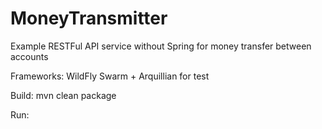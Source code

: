 # MoneyTransmitter
Example RESTFul API service without Spring for money transfer between accounts

Frameworks:
WildFly Swarm + Arquillian for test

Build:
mvn clean package

Run:
